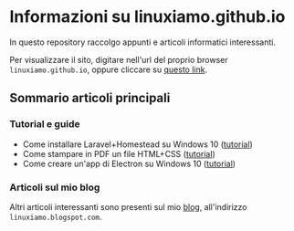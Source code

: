 # Informazioni su linuxiamo.github.io

In questo repository raccolgo appunti e articoli informatici interessanti.

Per visualizzare il sito, digitare nell'url del proprio browser `linuxiamo.github.io`, oppure cliccare su [questo link](https://linuxiamo.github.io/).

## Sommario articoli principali

### Tutorial e guide

* Come installare Laravel+Homestead su Windows 10 ([tutorial](linuxiamo.github.io/articoli/tutorial-installare-laravel-homestead-su-windows-10.md))
* Come stampare in PDF un file HTML+CSS ([tutorial](linuxiamo.github.io/articoli/tutorial-stampa-html-css-in-pdf.md))
* Come creare un'app di Electron su Windows 10 ([tutorial](linuxiamo.github.io/articoli/tutorial-creare-app-electron-su-windows-10.md))

### Articoli sul mio blog

Altri articoli interessanti sono presenti sul mio [blog](https://linuxiamo.blogspot.com/), all'indirizzo `linuxiamo.blogspot.com`.
